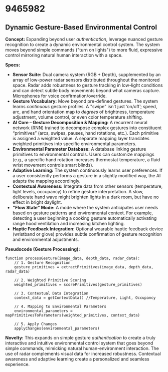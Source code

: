 # 9465982

## Dynamic Gesture-Based Environmental Control

**Concept:** Expanding beyond user *authentication*, leverage nuanced gesture recognition to create a dynamic environmental control system. The system moves beyond simple commands ("turn on lights") to more fluid, expressive control mirroring natural human interaction with a space.

**Specs:**

*   **Sensor Suite:** Dual camera system (RGB + Depth), supplemented by an array of low-power radar sensors distributed throughout the monitored space. Radar adds robustness to gesture tracking in low-light conditions and can detect subtle body movements beyond what cameras capture. Microphones for voice confirmation/override.
*   **Gesture Vocabulary:** Move beyond pre-defined gestures. The system learns *continuous* gesture profiles. A "swipe" isn’t just ‘on/off’; speed, arc, and hand orientation map to *degrees* of brightness, temperature adjustment, volume control, or even color temperature shifting.
*   **AI Core – Gesture Decomposition & Mapping:** A recurrent neural network (RNN) trained to decompose complex gestures into constituent “primitives” (arcs, swipes, pauses, hand rotations, etc.). Each primitive is assigned a weighted value. A separate mapping layer translates weighted primitives into specific environmental parameters.
*   **Environmental Parameter Database:**  A database linking gesture primitives to environmental controls. Users can customize mappings (e.g., a specific hand rotation increases thermostat temperature, a fluid wrist movement controls smart blinds).
*   **Adaptive Learning:**  The system continuously learns user preferences. If a user consistently performs a gesture in a slightly modified way, the AI adapts the mapping accordingly.
*   **Contextual Awareness:** Integrate data from other sensors (temperature, light levels, occupancy) to refine gesture interpretation. A slow, deliberate hand wave might brighten lights in a dark room, but have no effect in bright daylight.
*   **"Flow State" Mode:** A mode where the system anticipates user needs based on gesture patterns and environmental context.  For example, detecting a user beginning a cooking gesture automatically activating range hood ventilation and increasing kitchen lighting.
*   **Haptic Feedback Integration:** Optional wearable haptic feedback device (wristband or glove) provides subtle confirmation of gesture recognition and environmental adjustments.

**Pseudocode (Gesture Processing):**

```
function processGesture(image_data, depth_data, radar_data):
    // 1. Gesture Recognition
    gesture_primitives = extractPrimitives(image_data, depth_data, radar_data)

    // 2. Weighted Primitive Scoring
    weighted_primitives = scorePrimitives(gesture_primitives)

    // 3. Contextual Data Integration
    context_data = getContextData() //Temperature, Light, Occupancy

    // 4. Mapping to Environmental Parameters
    environmental_parameters = mapPrimitivesToParameters(weighted_primitives, context_data)

    // 5. Apply Changes
    applyChanges(environmental_parameters)
```

**Novelty:**  This expands on simple gesture *authentication* to create a truly interactive and intuitive environmental control system that goes beyond simple commands, mimicking natural human-environment interaction. The use of radar complements visual data for increased robustness. Contextual awareness and adaptive learning create a personalized and seamless experience.
